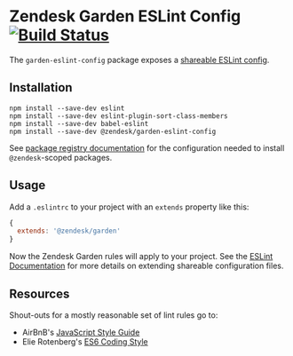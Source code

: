 # Zendesk Garden ESLint Config [![Build Status](https://travis-ci.com/zendeskgarden/eslint-config.svg?token=dDt9s6smCMgz269xNbpz&branch=master)](https://travis-ci.com/zendeskgarden/eslint-config)

The `garden-eslint-config` package exposes a [shareable ESLint
config](http://eslint.org/docs/developer-guide/shareable-configs).

## Installation

    npm install --save-dev eslint
    npm install --save-dev eslint-plugin-sort-class-members
    npm install --save-dev babel-eslint
    npm install --save-dev @zendesk/garden-eslint-config

See [package registry
documentation](https://github.com/zendeskgarden/LANDSCAPE/wiki/Package-Registry)
for the configuration needed to install `@zendesk`-scoped packages.

## Usage

Add a `.eslintrc` to your project with an `extends` property like this:

```javascript
{
  extends: '@zendesk/garden'
}
```

Now the Zendesk Garden rules will apply to your project. See the [ESLint
Documentation](http://eslint.org/docs/user-guide/configuring#extending-configuration-files)
for more details on extending shareable configuration files.

## Resources

Shout-outs for a mostly reasonable set of lint rules go to:

* AirBnB's [JavaScript Style Guide](https://github.com/airbnb/javascript)
* Elie Rotenberg's [ES6 Coding Style](https://github.com/elierotenberg/coding-styles/blob/master/es6.md)
